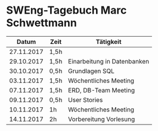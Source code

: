 # SWEng-Tagebuch Marc Schwettmann

| Datum      | Zeit | Tätigkeit                                      |
| ---------- | ---- | ---------------------------------------- |
|27.11.2017|1,5h||Wöchentliches Meeting|
|29.10.2017|1,5h|Einarbeitung in Datenbanken|
|30.10.2017|0,5h|Grundlagen SQL|
|03.11.2017|1,5h|Wöchentliches Meeting|
|07.11.2017|1,5h|ERD, DB-Team Meeting|
|09.11.2017|0,5h|User Stories|
|10.11.2017|1h|Wöchentliches Meeting|
|14.11.2017|2h|Vorbereitung Vorlesung|
